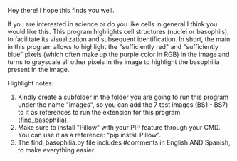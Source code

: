 Hey there! I hope this finds you well.

If you are interested in science or do you like cells in general I think you would like this. This program highlights cell structures (nuclei or basophils), to facilitate its visualization and subsequent identification. In short, the main in this program allows to highlight the "sufficiently red" and "sufficiently blue" pixels (which often make up the purple color in RGB) in the image and turns to grayscale all other pixels in the image to highlight the basophilia present in the image.

Highlight notes: 

1) Kindly create a subfolder in the folder you are going to run this program under the name "images", so you can add the 7 test images (BS1 - BS7) to it as references to run the extension for this program (find_basophilia).
2) Make sure to install "Pillow" with your PIP feature through your CMD. You can use it as a reference: "pip install Pillow".
3) The find_basophilia.py file includes #comments in English AND Spanish, to make everything easier.
